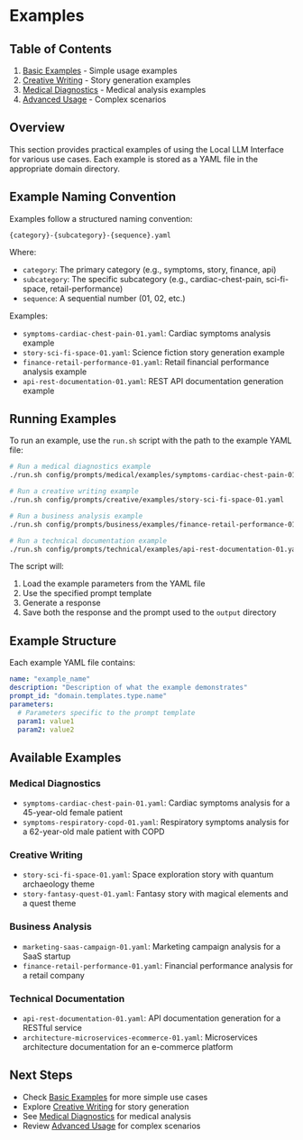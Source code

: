 # Examples

## Table of Contents

1. [Basic Examples](basic.md) - Simple usage examples
2. [Creative Writing](creative-writing.md) - Story generation examples
3. [Medical Diagnostics](medical-diagnostics.md) - Medical analysis examples
4. [Advanced Usage](advanced.md) - Complex scenarios

## Overview

This section provides practical examples of using the Local LLM Interface for various use cases. Each example is stored as a YAML file in the appropriate domain directory.

## Example Naming Convention

Examples follow a structured naming convention:
```
{category}-{subcategory}-{sequence}.yaml
```

Where:
- `category`: The primary category (e.g., symptoms, story, finance, api)
- `subcategory`: The specific subcategory (e.g., cardiac-chest-pain, sci-fi-space, retail-performance)
- `sequence`: A sequential number (01, 02, etc.)

Examples:
- `symptoms-cardiac-chest-pain-01.yaml`: Cardiac symptoms analysis example
- `story-sci-fi-space-01.yaml`: Science fiction story generation example
- `finance-retail-performance-01.yaml`: Retail financial performance analysis example
- `api-rest-documentation-01.yaml`: REST API documentation generation example

## Running Examples

To run an example, use the `run.sh` script with the path to the example YAML file:

```bash
# Run a medical diagnostics example
./run.sh config/prompts/medical/examples/symptoms-cardiac-chest-pain-01.yaml

# Run a creative writing example
./run.sh config/prompts/creative/examples/story-sci-fi-space-01.yaml

# Run a business analysis example
./run.sh config/prompts/business/examples/finance-retail-performance-01.yaml

# Run a technical documentation example
./run.sh config/prompts/technical/examples/api-rest-documentation-01.yaml
```

The script will:
1. Load the example parameters from the YAML file
2. Use the specified prompt template
3. Generate a response
4. Save both the response and the prompt used to the `output` directory

## Example Structure

Each example YAML file contains:
```yaml
name: "example_name"
description: "Description of what the example demonstrates"
prompt_id: "domain.templates.type.name"
parameters:
  # Parameters specific to the prompt template
  param1: value1
  param2: value2
```

## Available Examples

### Medical Diagnostics
- `symptoms-cardiac-chest-pain-01.yaml`: Cardiac symptoms analysis for a 45-year-old female patient
- `symptoms-respiratory-copd-01.yaml`: Respiratory symptoms analysis for a 62-year-old male patient with COPD

### Creative Writing
- `story-sci-fi-space-01.yaml`: Space exploration story with quantum archaeology theme
- `story-fantasy-quest-01.yaml`: Fantasy story with magical elements and a quest theme

### Business Analysis
- `marketing-saas-campaign-01.yaml`: Marketing campaign analysis for a SaaS startup
- `finance-retail-performance-01.yaml`: Financial performance analysis for a retail company

### Technical Documentation
- `api-rest-documentation-01.yaml`: API documentation generation for a RESTful service
- `architecture-microservices-ecommerce-01.yaml`: Microservices architecture documentation for an e-commerce platform

## Next Steps

- Check [Basic Examples](basic.md) for more simple use cases
- Explore [Creative Writing](creative-writing.md) for story generation
- See [Medical Diagnostics](medical-diagnostics.md) for medical analysis
- Review [Advanced Usage](advanced.md) for complex scenarios 